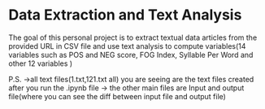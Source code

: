 # Data Extraction and Text Analysis
The goal of this personal project is to extract textual data articles from the provided URL in CSV file and use text analysis to compute variables(14 variables such as POS and NEG score, FOG Index, Syllable Per Word and other 12 variables )


P.S. ->all text files(1.txt,121.txt all) you are seeing are the text files created after you run the .ipynb file 
-> the other main files are Input and output file(where you can see the diff between input file and output file)
